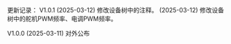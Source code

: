 更新记录：
V1.0.1
    (2025-03-12) 修改设备树中的注释。
    (2025-03-12) 修改设备树中的舵机PWM频率、电调PWM频率。

V1.0.0
    (2025-03-11) 对外公布